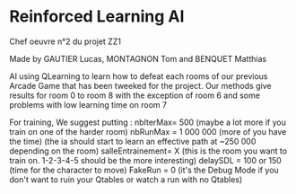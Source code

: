 # Reinforced Learning AI

Chef oeuvre n°2 du projet ZZ1

Made by GAUTIER Lucas, MONTAGNON Tom and BENQUET Matthias

AI using QLearning to learn how to defeat each rooms of our previous Arcade Game that has been tweeked for the project.
Our methods give results for room 0 to room 8 with the exception of room 6 and some problems with low learning time on room 7

For training, We suggest putting :
nbIterMax= 500  (maybe a lot more if you train on one of the harder room)
nbRunMax = 1 000 000 (more of you have the time) (the ia should start to learn an effective path at ~250 000 depending on the room)
salleEntrainement= X (this is the room you want to train on. 1-2-3-4-5 should be the more interesting)
delaySDL = 100 or 150 (time for the character to move)
FakeRun = 0 (it's the Debug Mode if you don't want to ruin your Qtables or watch a run with no Qtables)
                                  
